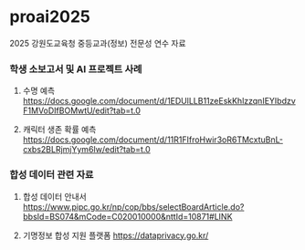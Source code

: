 # proai2025
2025 강원도교육청 중등교과(정보) 전문성 연수 자료

### 학생 소보고서 및 AI 프로젝트 사례 
1) 수명 예측
https://docs.google.com/document/d/1EDUlLLB11zeEskKhlzzqnIEYIbdzvF1MVoDIfBOMwtU/edit?tab=t.0

2) 캐릭터 생존 확률 예측
https://docs.google.com/document/d/11R1FIfroHwir3oR6TMcxtuBnL-cxbs2BLRjmjYym6Iw/edit?tab=t.0

### 합성 데이터 관련 자료

1) 합성 데이터 안내서
https://www.pipc.go.kr/np/cop/bbs/selectBoardArticle.do?bbsId=BS074&mCode=C020010000&nttId=10871#LINK

2) 기명정보 합성 지원 플랫폼
https://dataprivacy.go.kr/
